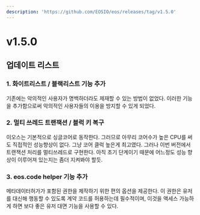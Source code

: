 ```yaml
---
description: 'https://github.com/EOSIO/eos/releases/tag/v1.5.0'
---
```


# v1.5.0

## 업데이트 리스트

### 1. 화이트리스트 / 블랙리스트 기능 추가

기존에는 악의적인 사용자가 명백하더라도 제재할 수 있는 방법이 없었다. 이러한 기능을 추가함으로써 악의적인 사용자들의 이용을 방지할 수 있게 되었다.

### 2. 멀티 쓰레드 트랜잭션 / 블럭 키 복구

이오스는 기본적으로 싱글코어로 동작한다. 그러므로 아무리 코어수가 높은 CPU를 써도 직접적인 성능향상이 없다. 그냥 코어 클럭 높은게 최고였다. 그러나 이번 버전에서 트랜잭션 처리를 멀티쓰레드로 구현한다. 아직 초기 단계이기 때문에 어느정도 성능 향상이 이루어져 있는지는 좀더 지켜봐야 할듯.

### 3. eos.code helper 기능 추가

메타데이터허가가 포함된 권한을 제작하기 위한 편의 옵션을 제공한다. 이 권한은 유저를 대신해 행동할 수 있도록 계약 코드를 허용하는데 필수적이며, 이것을 액세스 가능하게 하면 보다 좋은 유저 대면 기능을 사용할 수 있다.

